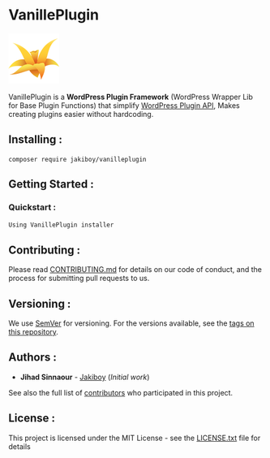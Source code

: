 # VanillePlugin

<img src="https://raw.githubusercontent.com/Jakiboy/VanillePlugin/master/logo.png" width="100" alt="WordPress Plugin Framework">

VanillePlugin is a **WordPress Plugin Framework** (WordPress Wrapper Lib for Base Plugin Functions) that simplify [WordPress Plugin API](https://developer.wordpress.org/plugins/), Makes creating plugins easier without hardcoding.

## Installing :

```
composer require jakiboy/vanilleplugin
```

## Getting Started :

### Quickstart :

```
Using VanillePlugin installer
```

## Contributing :

Please read [CONTRIBUTING.md](https://github.com/Jakiboy/VanillePlugin/blob/master/CONTRIBUTING.md) for details on our code of conduct, and the process for submitting pull requests to us.

## Versioning :

We use [SemVer](http://semver.org/) for versioning. For the versions available, see the [tags on this repository](https://github.com/Jakiboy/VanillePlugin/tags). 

## Authors :

* **Jihad Sinnaour** - [Jakiboy](https://github.com/Jakiboy) (*Initial work*)

See also the full list of [contributors](https://github.com/Jakiboy/VanillePlugin/contributors) who participated in this project.

## License :

This project is licensed under the MIT License - see the [LICENSE.txt](https://github.com/Jakiboy/VanillePlugin/blob/master/LICENSE.txt) file for details